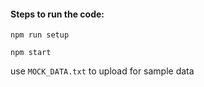 <h4>Steps to run the code:</h4>

```npm run setup```

```npm start```


use ```MOCK_DATA.txt``` to upload for sample data